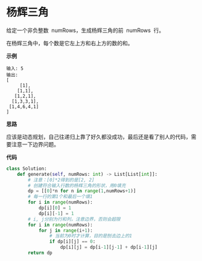 # 杨辉三角

给定一个非负整数  numRows，生成杨辉三角的前  numRows  行。

在杨辉三角中，每个数是它左上方和右上方的数的和。

**示例**

```
输入: 5
输出:
[
     [1],
    [1,1],
   [1,2,1],
  [1,3,3,1],
 [1,4,6,4,1]
]
```

**思路**

应该是动态规划，自己往递归上靠了好久都没成功，最后还是看了别人的代码，需要注意一下边界问题。

**代码**

```python
class Solution:
    def generate(self, numRows: int) -> List[List[int]]:
        # 注意：[0]*2得到的是[2, 2]
        # 创建符合输入行数的杨辉三角的形状，用0填充
        dp = [[0]*n for n in range(1,numRows+1)]
        # 每一行的第1个和最后一个填1
        for i in range(numRows):
            dp[i][0] = 1
            dp[i][-1] = 1
        # i, j分别为行和列，注意边界，否则会超限
        for i in range(numRows):
            for j in range(i+1):
                # 当前为0时才计算，目的是刨去边上的1
                if dp[i][j] == 0:
                    dp[i][j] = dp[i-1][j-1] + dp[i-1][j]
        return dp
```
